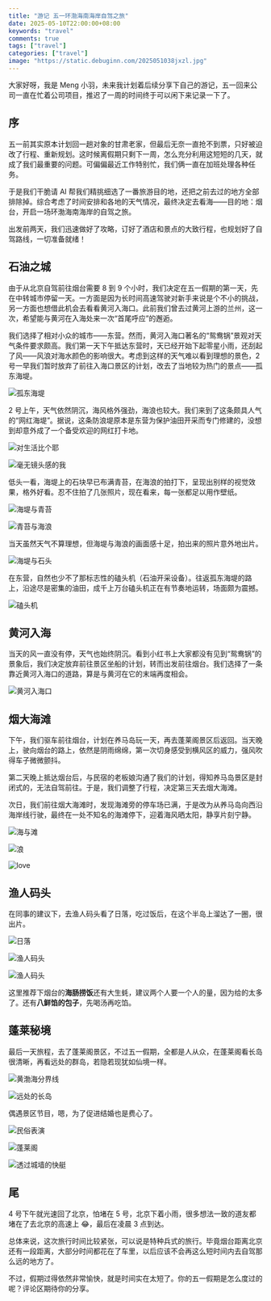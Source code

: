 ```yaml
---
title: "游记 五一环渤海南海岸自驾之旅"
date: 2025-05-10T22:00:00+08:00
keywords: "travel"
comments: true
tags: ["travel"]
categories: ["travel"]
image: "https://static.debuginn.com/2025051038jxzl.jpg"
---
```


大家好呀，我是 Meng 小羽，未来我计划着后续分享下自己的游记，五一回来公司一直在忙着公司项目，推迟了一周的时间终于可以闲下来记录一下了。

## 序

五一前其实原本计划回一趟对象的甘肃老家，但最后无奈一直抢不到票，只好被迫改了行程、重新规划。这时候离假期只剩下一周，怎么充分利用这短短的几天，就成了我们最重要的问题。可偏偏最近工作特别忙，我们俩一直在加班处理各种任务。

于是我们干脆请 AI 帮我们精挑细选了一番旅游目的地，还把之前去过的地方全部排除掉。综合考虑了时间安排和各地的天气情况，最终决定去看海——目的地：烟台，开启一场环渤海南海岸的自驾之旅。

出发前两天，我们迅速做好了攻略，订好了酒店和景点的大致行程，也规划好了自驾路线，一切准备就绪！

## 石油之城

由于从北京自驾前往烟台需要 8 到 9 个小时，我们决定在五一假期的第一天，先在中转城市停留一天。一方面是因为长时间高速驾驶对新手来说是个不小的挑战，另一方面也想借此机会去看看黄河入海口。此前我们曾去过黄河上游的兰州，这一次，希望能与黄河在入海处来一次“首尾呼应”的邂逅。

我们选择了相对小众的城市——东营。然而，黄河入海口著名的“鸳鸯锅”景观对天气条件要求颇高。我们第一天下午抵达东营时，天已经开始下起零星小雨，还刮起了风——风浪对海水颜色的影响很大。考虑到这样的天气难以看到理想的景色，2 号一早我们暂时放弃了前往入海口景区的计划，改去了当地较为热门的景点——孤东海堤。

![孤东海堤](https://static.debuginn.com/202505109vsKjY.jpg)

2 号上午，天气依然阴沉，海风格外强劲，海浪也较大。我们来到了这条颇具人气的“网红海堤”。据说，这条防浪堤原本是东营为保护油田开采而专门修建的，没想到却意外成了一个备受欢迎的网红打卡地。

![对生活比个耶](https://static.debuginn.com/20250510qaxK2J.jpeg)

![毫无镜头感的我](https://static.debuginn.com/20250510bpKC6z.jpeg)

低头一看，海堤上的石块早已布满青苔，在海浪的拍打下，呈现出别样的视觉效果，格外好看。忍不住拍了几张照片，现在看来，每一张都足以用作壁纸。

![海堤与青苔](https://static.debuginn.com/20250510yJb8ur.jpeg)

![青苔与海浪](https://static.debuginn.com/20250510bhQ4OG.jpg)

当天虽然天气不算理想，但海堤与海浪的画面感十足，拍出来的照片意外地出片。

![海堤与石头](https://static.debuginn.com/20250510FEQ04D.jpg)

在东营，自然也少不了那标志性的磕头机（石油开采设备）。往返孤东海堤的路上，沿途尽是密集的油田，成千上万台磕头机正在有节奏地运转，场面颇为震撼。

![磕头机](https://static.debuginn.com/20250510MCKPqG.jpg)

## 黄河入海

当天的风一直没有停，天气也始终阴沉。看到小红书上大家都没有见到“鸳鸯锅”的景象后，我们决定放弃前往景区坐船的计划，转而出发前往烟台。我们选择了一条靠近黄河入海口的道路，算是与黄河在它的末端再度相会。

![黄河入海口](https://static.debuginn.com/20250510AI69MO.jpg)

## 烟大海滩

下午，我们驱车前往烟台，计划在养马岛玩一天，再去蓬莱阁景区后返回。当天晚上，驶向烟台的路上，依然是阴雨绵绵，第一次切身感受到横风区的威力，强风吹得车子微微颤抖。

第二天晚上抵达烟台后，与民宿的老板娘沟通了我们的计划，得知养马岛景区是封闭式的，无法自驾前往。于是，我们调整了行程，决定第三天去烟大海滩。

次日，我们前往烟大海滩时，发现海滩旁的停车场已满，于是改为从养马岛向西沿海岸线行驶，最终在一处不知名的海滩停下，迎着海风晒太阳，静享片刻宁静。

![海与滩](https://static.debuginn.com/20250510Y48j7B.jpg)

![浪](https://static.debuginn.com/20250510ufq5VQ.jpg)

![love](https://static.debuginn.com/20250510h21oi3.jpg)

## 渔人码头

在同事的建议下，去渔人码头看了日落，吃过饭后，在这个半岛上溜达了一圈，很出片。

![日落](https://static.debuginn.com/20250510pLnCHa.jpg)

![渔人码头](https://static.debuginn.com/2025051038jxzl.jpg)

![渔人码头](https://static.debuginn.com/20250510nYuPTS.jpg)

这里推荐下烟台的**海肠捞饭**还有大生蚝，建议两个人要一个人的量，因为给的太多了。还有**八鲜馅的包子**，先喝汤再吃馅。

## 蓬莱秘境

最后一天旅程，去了蓬莱阁景区，不过五一假期，全都是人从众，在蓬莱阁看长岛很清晰，再看远处的群岛，若隐若现犹如仙境一样。

![黄渤海分界线](https://static.debuginn.com/202505105A03Qm.jpg)

![远处的长岛](https://static.debuginn.com/20250510zkQn5O.jpg)

偶遇景区节目，嗯，为了促进结婚也是费心了。

![民俗表演](https://static.debuginn.com/20250510bxEaGo.jpg)

![蓬莱阁](https://static.debuginn.com/20250510ftfLPZ.jpg)

![透过城墙的快艇](https://static.debuginn.com/20250510zQqYeK.jpg)

## 尾

4 号下午就光速回了北京，怕堵在 5 号，北京下着小雨，很多想法一致的道友都堵在了去北京的高速上 😂，最后在凌晨 3 点到达。

总体来说，这次旅行时间比较紧张，可以说是特种兵式的旅行。毕竟烟台距离北京还有一段距离，大部分时间都花在了车里，以后应该不会再这么短时间内去自驾那么远的地方了。

不过，假期过得依然非常愉快，就是时间实在太短了。你的五一假期是怎么度过的呢？评论区期待你的分享。